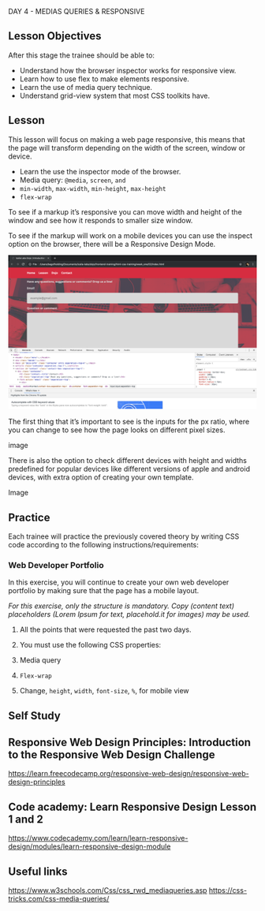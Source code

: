 DAY 4 - MEDIAS QUERIES & RESPONSIVE

## Lesson Objectives

After this stage the trainee should be able to:

+ Understand how the browser inspector works for responsive view.
+ Learn how to use flex to make elements responsive.
+ Learn the use of media query technique.
+ Understand grid-view system that most CSS toolkits have.

 ## Lesson

This lesson will focus on making a web page responsive, this means that the page will transform depending on the width of the screen, window or device.

+ Learn the use the inspector mode of the browser.
+ Media query: `@media`, `screen`, `and`
+ `min-width`, `max-width`, `min-height`, `max-height`
+ `flex-wrap`

To see if a markup it’s responsive you can move width and height of the window and see how it responds to smaller size window.

To see if the markup will work on a mobile devices you can use the inspect option on the browser, there will be a Responsive Design Mode.

![inspector](assets/images/inspector.png)

The first thing that it’s important to see is the inputs for the px ratio, where you can change to see how the page looks on different pixel sizes.

image

There is also the option to check different devices with height and widths predefined for popular devices like different versions of apple and android devices, with extra option of creating your own template.

Image

## Practice

Each trainee will practice the previously covered theory by writing CSS code according to the following instructions/requirements:


### Web Developer Portfolio

In this exercise, you will continue to create your own web developer portfolio by making sure that the page has a mobile layout.

*For this exercise, only the structure is mandatory. Copy (content text) placeholders (Lorem Ipsum for text, placehold.it for images) may be used.*

1. All the points that were requested the past two days.

2. You must use the following CSS properties:
  1. Media query
  2. `Flex-wrap`
  3. Change, `height`, `width`, `font-size`, `%`, for mobile view

## Self Study

## Responsive Web Design Principles: Introduction to the Responsive Web Design Challenge
https://learn.freecodecamp.org/responsive-web-design/responsive-web-design-principles

## Code academy: Learn Responsive Design Lesson 1 and 2
https://www.codecademy.com/learn/learn-responsive-design/modules/learn-responsive-design-module
## Useful links

https://www.w3schools.com/Css/css_rwd_mediaqueries.asp
https://css-tricks.com/css-media-queries/
 